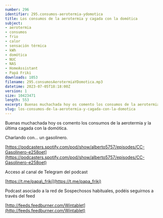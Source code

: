 ```yaml
---
number: 296
identifier: 295.consumos-aerotermia-ydomotica
title: Los consumos de la aerotermia y cagada con la domótica
subject:
- aerotermia
- consumos
- frio
- calor
- sensación térmica
- kWh
- domótica
- NUC
- NAS
- HomeAssistant
- Papá Friki
downloads: 1053
filename: 295.consumosAerotermiaYDomotica.mp3
datetime: 2023-07-05T18:18:00Z
version: 1
size: 10423471
length: 553
excerpt: Buenas muchachada hoy os comento los consumos de la aerotermia y la última cagada con la domótica.
slug: los-consumos-de-la-aerotermia-y-cagada-con-la-domotica
---
```

Buenas muchachada hoy os comento los consumos de la aerotermia y la última cagada con la domótica.

Charlando con... un gasolinero.

[https://podcasters.spotify.com/pod/show/alberto5757/episodes/CC-Gasolinero-e258oet](https://podcasters.spotify.com/pod/show/alberto5757/episodes/CC-Gasolinero-e258oet)

Acceso al canal de Telegram del podcast

[https://t.me/papa\_friki](https://t.me/papa_friki)

Podcast asociado a la red de Sospechosos habituales, podéis seguirnos a través del feed

[http://feeds.feedburner.com/Wintablet](http://feeds.feedburner.com/Wintablet)